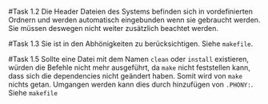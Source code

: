 #Task 1.2
Die Header Dateien des Systems befinden sich in vordefinierten Ordnern und werden automatisch eingebunden wenn sie gebraucht werden. Sie müssen deswegen nicht weiter zusätzlich beachtet werden.

#Task 1.3
Sie ist in den Abhönigkeiten zu berücksichtigen. Siehe `makefile`.

#Task 1.5
Sollte eine Datei mit dem Namen `clean` oder `install` existieren, würden die Befehle nicht mehr ausgeführt, da `make` nicht feststellen kann, dass sich die dependencies nicht geändert haben. Somit wird von `make` nichts getan. Umgangen werden kann dies durch hinzufügen von `.PHONY:`. Siehe `makefile`
